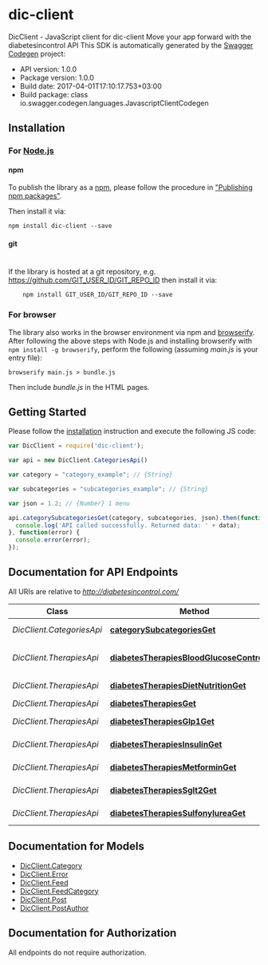 # dic-client

DicClient - JavaScript client for dic-client
Move your app forward with the diabetesincontrol API
This SDK is automatically generated by the [Swagger Codegen](https://github.com/swagger-api/swagger-codegen) project:

- API version: 1.0.0
- Package version: 1.0.0
- Build date: 2017-04-01T17:10:17.753+03:00
- Build package: class io.swagger.codegen.languages.JavascriptClientCodegen

## Installation

### For [Node.js](https://nodejs.org/)

#### npm

To publish the library as a [npm](https://www.npmjs.com/),
please follow the procedure in ["Publishing npm packages"](https://docs.npmjs.com/getting-started/publishing-npm-packages).

Then install it via:

```shell
npm install dic-client --save
```

#### git
#
If the library is hosted at a git repository, e.g.
https://github.com/GIT_USER_ID/GIT_REPO_ID
then install it via:

```shell
    npm install GIT_USER_ID/GIT_REPO_ID --save
```

### For browser

The library also works in the browser environment via npm and [browserify](http://browserify.org/). After following
the above steps with Node.js and installing browserify with `npm install -g browserify`,
perform the following (assuming *main.js* is your entry file):

```shell
browserify main.js > bundle.js
```

Then include *bundle.js* in the HTML pages.

## Getting Started

Please follow the [installation](#installation) instruction and execute the following JS code:

```javascript
var DicClient = require('dic-client');

var api = new DicClient.CategoriesApi()

var category = "category_example"; // {String} 

var subcategories = "subcategories_example"; // {String} 

var json = 1.2; // {Number} 1 menu

api.categorySubcategoriesGet(category, subcategories, json).then(function(data) {
  console.log('API called successfully. Returned data: ' + data);
}, function(error) {
  console.error(error);
});


```

## Documentation for API Endpoints

All URIs are relative to *http://diabetesincontrol.com/*

Class | Method | HTTP request | Description
------------ | ------------- | ------------- | -------------
*DicClient.CategoriesApi* | [**categorySubcategoriesGet**](docs/CategoriesApi.md#categorySubcategoriesGet) | **GET** /{category}/{subcategories}/ | Categories
*DicClient.TherapiesApi* | [**diabetesTherapiesBloodGlucoseControlGet**](docs/TherapiesApi.md#diabetesTherapiesBloodGlucoseControlGet) | **GET** /diabetes-therapies/blood-glucose-control/ | Blood Glucose Control
*DicClient.TherapiesApi* | [**diabetesTherapiesDietNutritionGet**](docs/TherapiesApi.md#diabetesTherapiesDietNutritionGet) | **GET** /diabetes-therapies/diet-nutrition/ | Diet &amp; Nutrition
*DicClient.TherapiesApi* | [**diabetesTherapiesGet**](docs/TherapiesApi.md#diabetesTherapiesGet) | **GET** /diabetes-therapies | List Posts
*DicClient.TherapiesApi* | [**diabetesTherapiesGlp1Get**](docs/TherapiesApi.md#diabetesTherapiesGlp1Get) | **GET** /diabetes-therapies/glp-1/ | GLP1 Agonist
*DicClient.TherapiesApi* | [**diabetesTherapiesInsulinGet**](docs/TherapiesApi.md#diabetesTherapiesInsulinGet) | **GET** /diabetes-therapies/insulin/ | Insulin
*DicClient.TherapiesApi* | [**diabetesTherapiesMetforminGet**](docs/TherapiesApi.md#diabetesTherapiesMetforminGet) | **GET** /diabetes-therapies/metformin/ | metformin
*DicClient.TherapiesApi* | [**diabetesTherapiesSglt2Get**](docs/TherapiesApi.md#diabetesTherapiesSglt2Get) | **GET** /diabetes-therapies/sglt-2/ | SGLT2
*DicClient.TherapiesApi* | [**diabetesTherapiesSulfonylureaGet**](docs/TherapiesApi.md#diabetesTherapiesSulfonylureaGet) | **GET** /diabetes-therapies/sulfonylurea/ | Sulfonylurea


## Documentation for Models

 - [DicClient.Category](docs/Category.md)
 - [DicClient.Error](docs/Error.md)
 - [DicClient.Feed](docs/Feed.md)
 - [DicClient.FeedCategory](docs/FeedCategory.md)
 - [DicClient.Post](docs/Post.md)
 - [DicClient.PostAuthor](docs/PostAuthor.md)


## Documentation for Authorization

 All endpoints do not require authorization.

